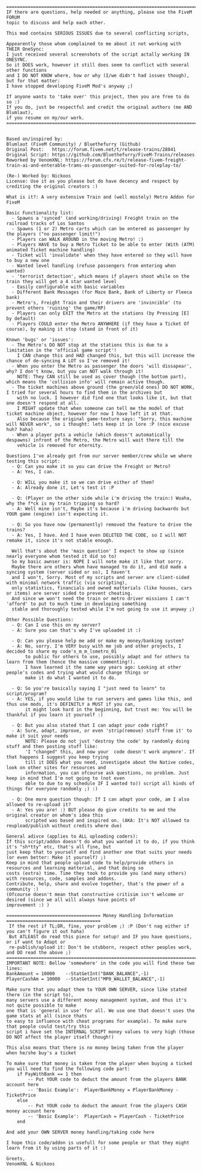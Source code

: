 	================================================================================
	IF there are questions, help needed or anything, please use the FiveM FORUM
	topic to discuss and help each other.

	This mod contains SERIOUS ISSUES due to several conflicting scripts, 

	Appearently those whom complained to me about it not working with THEIR OneSync:
	I just received several screenshots of the script actally working IN ONESYNC.
	So it DOES work, however it still does seem to conflict with several other functions
	and I DO NOT KNOW where, how or why (I/we didn't had issues though), but for that matter:
	I have stopped developing FiveM Mod's anyway ;)

	If anyone wants to 'take over' this project, then you are free to do so :)
	If you do, just be respectful and credit the original authors (me AND Blumlaut),
	if you resume on my/our work.
	================================================================================


	Based on/inspired by: 
	Blumlaut (FiveM Community) / Bluethefurry (Github)
	Original Post:	 https://forum.fivem.net/t/release-trains/28841
	Original Script: https://github.com/Bluethefurry/FiveM-Trains/releases
	Reworked by VenomXNL: https://forum.cfx.re/t/release-fivem-freight-train-ai-and-enterable-trams-as-passenger-suited-for-roleplay-to/

	(Re-) Worked by: Nickoos
	License: Use it as you please but do have decency and respect by crediting the original creators :)
	
	What is it?: A very extensive Train and (well mostely) Metro Addon for FiveM
	
	Basic Functionality list:
	  - Spawns a 'synced' (and working/driving) Freight train on the railroad tracks of Los Santos
	  - Spawns (1 or 2) Metro carts which can be entered as passenger by the players ("no passenger limit!")
	  - Players can WALK AROUND in the moving Metro! :)
	  - Players HAVE to buy a Metro Ticket to be able to enter (With (ATM) animated Ticket machine handling)
	  - Ticket will 'invalidate' when they have entered so they will have to buy a new one
	  - Wanted level handling (refuse passengers from entering when wanted)
	  - 'terrorist detection', which means if players shoot while on the train they will get a 4 star wanted level
	  - Easily configurable with basic variables
	  - Different Bank Messages (for Maze Bank, Bank of Liberty or Fleeca bank)
	  - Metro's, Freight Train and their drivers are 'invincible' (to prevent others 'ruining' the game/RP)
	  - Players can only EXIT the Metro at the stations (by Pressing [E] by default)
	  - Players COULD enter the Metro ANYWHERE (if they have a Ticket Of course), by making it stop (stand in front of it)
	  
	Known 'bugs' or 'issues':
	  - The Metro's DO NOT stop at the stations this is due to a limitation in the 'official game script'!
	    I CAN change this and HAD changed this, but this will increase the chance of de-syncing A LOT so I've removed it!
	  - When you enter the Metro as passenger the doors 'will dissapear', why? I don't know, but you can NOT walk through it!
		NOTE: They CAN still be used as cover though (the bottom part), which means the 'collision info' will remain active though.
	  - The ticket machines above ground (the green/old ones) DO NOT WORK, I tried for several hours to find them in the archives but
		with no luck. I however did find one that looks like it, but that one doesn't respond at all.
		I MIGHT update that when someone can tell me the model of that ticket machine object, however for now I have left it at that.
		Also because the original game-texture says: "Sorry, this machine will NEVER work", so i thought: lets keep it in lore :P (nice excuse huh? haha)
	  - When a player puts a vehicle (which doesn't automatically despawns) infront of the Metro, the Metro will wait there till the
		vehicle is removed for eternity.
	  
	Questions I've already got from our server member/crew while we where testing this script:
	  - Q: Can you make it so you can drive the Freight or Metro?
	  - A: Yes, I can.
	  
	  - Q: WILL you make it so we can drive either of them?
	  - A: Already done it, Let's test it :P
	  
	  - Q: (Player on the other side while i'm driving the train:) Woaha, why the f*ck is my train tripping so hard?
	  - A: Well mine isn't, Maybe it's because i'm driving backwards but YOUR game (engine) isn't expecting it.
	  
	  - Q: So you have now (permanently) removed the feature to drive the trains?
	  - A: Yes, I have. And I have even DELETED THE CODE, so I will NOT remake it, since it's not stable enough.
	  
	  Well that's about the 'main question' I expect to show up (since nearly everyone whom tested it did so to)
	  So my basic awnser is: NOPE I will note make it like that sorry.
	  Maybe there are others whom have managed to do it, and did made a syncing system (server sided or so), I haven't
	  and I won't, Sorry. Most of my scripts and server are client-sided with minimal network traffic (via scripting),
	  only statistics, financials and owned matterials (like houses, cars or items) are server sided to prevent cheating.
	  And since we won't need the train or metro driver missions I can't 'afford' to put to much time in developing something
	  stable and thoroughly tested while I'm not going to use it anyway ;)
	  
	Other Possible Questions:
	  - Q: Can I use this on my server?
	  - A: Sure you can that's why I've uploaded it :)
	  
	  - Q: Can you please help me add or make my money/banking system?
	  - A: No, sorry. I'm VERY busy with me job and other projects, I decided to share my code's_m_m_lsmetro_01
		   to public for others to use, possibly adapt and for others to learn from them (hence the massive commenting!).
		   I have learned it the same way years ago: Looking at other people's codes and trying what would change things or
		   make it do what I wanted it to do.
	   
	  - Q: So you're basically saying I "just need to learn" to script/program?
	  - A: YES, if you would like to run servers and games like this, and thus use mods, it's DEFINITLY a MUST if you can,
		   it might look hard in the beginning, but trust me: You will be thankful if you learn it yourself :)
		   
	  - Q: But you also stated that I can adapt your code right?
	  - A: Sure, adapt, improve, or even 'strip(remove) stuff from it' to make it suit your needs
		   NOTE: Please do not just 'destroy the code' by randomly doing stuff and then posting stuff like:
		   'I "changed" this, and now your  code doesn't work anymore'. If that happens I suggest you keep trying
		   till it DOES what you need, investigate about the Native codes, look on other sites for resources and
		   information, you can ofcourse ask questions, no problem. Just keep in mind that I'm not going to (not even
		   able to due to my schedule IF I wanted to)) script all kinds of things for everyone randomly ;) :)
	  
	  - Q: One more question though: If I can adapt your code, am I also allowed to re-upload it?
	  - A: Yes you are! :) BUT please do give credits to me and the original creator on whom's idea this
		   scripted was based and inspired on. (AKA: It's NOT allowed to reupload/publish without credits where due)
	  
	General adivce (applies to ALL uploading coders):
	If this script/addon doesn't do what you wanted it to do, if you think it's "sh*tty" etc, that's all fine, but
	just keep that to yourself and find another one that suits your needs (or even better: Make it yourself) ;)
	Keep in mind that people upload code to help/provide others in resources and learning matterial, and that doing so
	costs (extra) time. Time they took to provide you (and many others) with resources, code, samples and addons.
	Contribute, help, share and evolve together, that's the power of a community :)
	(Ofcourse doesn't mean that constructive critisim isn't welcome or desired (since we all will always have points of
	improvement :) )
	  
	=================================== Money Handling Information ===================================
	 If the rest if TL;DR, fine, your problem ;) :P (Don't nag either if you can't figure it out haha)
	 But ATLEAST do read this piece for setup! and IF you have questions, or if want to Adapt or
	 re-publish/upload it: Don't be stubborn, respect other peoples work, and DO read the above ;)
	===================================================================================================
	IMPORTANT NOTE: Bellow 'somewhere' in the code you will find these two lines:
	BankAmount = 10000    --StatGetInt("BANK_BALANCE",-1)
	PlayerCashAm = 10000  --StatGetInt("MP0_WALLET_BALANCE",-1)
	
	Make sure that you adapt them to YOUR OWN SERVER, since like stated there (in the script to),
	many servers use a different money management system, and thus it's not quite possible to make
	one that is 'general in use' for all. We use one that doesn't uses the game stats at all (since thats
	to easy to influence with cheat programs for example). To make sure that people could test/try this
	script i have set the INTERNAL SCRIPT money values to very high (those DO NOT affect the player itself though!)

	This also means that there is no money being taken from the player when he/she buy's a ticket
	
	To make sure that money is taken from the player when buying a ticked you will need to find the following code part:
		if PayWithBank == 1 then
			-- Put YOUR code to deduct the amount from the players BANK account here
			-- 'Basic Example':  PlayerBankMoney = PlayerBankMoney - TicketPrice
		else
			-- Put YOUR code to deduct the amount from the players CASH money account here
			-- 'Basic Example':  PlayerCash = PlayerCash - TicketPrice
		end
	
	And add your OWN SERVER money handling/taking code here
	
	I hope this code/addon is usefull for some people or that they might learn from it by using parts of it :)
	
	Greets,
	VenomXNL & Nickoos
